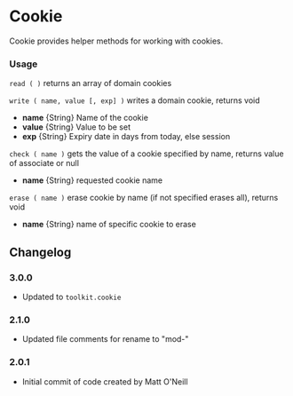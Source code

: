 Cookie
======

Cookie provides helper methods for working with cookies.


### Usage

```read ( )``` returns an array of domain cookies

```write ( name, value [, exp] )``` writes a domain cookie, returns void

 - **name** {String} Name of the cookie
 - **value** {String} Value to be set
 - **exp** {String} Expiry date in days from today, else session

```check ( name )``` gets the value of a cookie specified by name, returns value of associate or null

 -  **name** {String} requested cookie name 


```erase ( name )```
erase cookie by name (if not specified erases all), returns void

 - **name** {String} name of specific cookie to erase


## Changelog

### 3.0.0
 - Updated to ```toolkit.cookie```

### 2.1.0
 - Updated file comments for rename to "mod-"

### 2.0.1
 - Initial commit of code created by Matt O'Neill